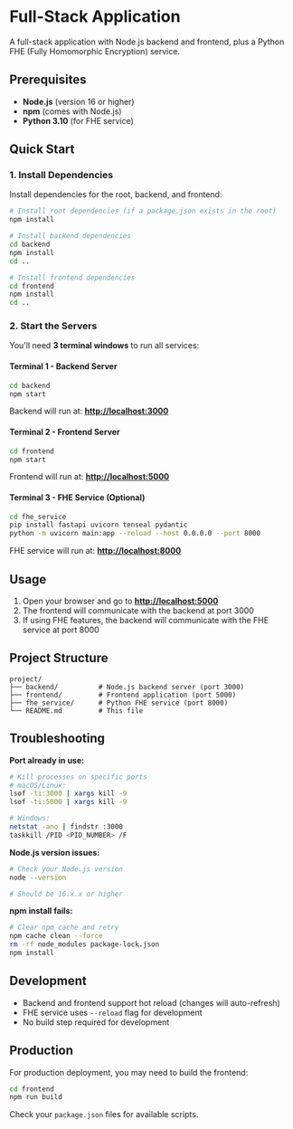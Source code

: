 # Full-Stack Application

A full-stack application with Node.js backend and frontend, plus a Python FHE (Fully Homomorphic Encryption) service.

## Prerequisites

* **Node.js** (version 16 or higher)
* **npm** (comes with Node.js)
* **Python 3.10** (for FHE service)

## Quick Start

### 1. Install Dependencies

Install dependencies for the root, backend, and frontend:

```bash
# Install root dependencies (if a package.json exists in the root)
npm install

# Install backend dependencies
cd backend
npm install
cd ..

# Install frontend dependencies  
cd frontend
npm install
cd ..
```

### 2. Start the Servers

You'll need **3 terminal windows** to run all services:

#### Terminal 1 - Backend Server

```bash
cd backend
npm start
```

Backend will run at: **[http://localhost:3000](http://localhost:3000)**

#### Terminal 2 - Frontend Server

```bash
cd frontend
npm start
```

Frontend will run at: **[http://localhost:5000](http://localhost:5000)**

#### Terminal 3 - FHE Service (Optional)

```bash
cd fhe_service
pip install fastapi uvicorn tenseal pydantic
python -m uvicorn main:app --reload --host 0.0.0.0 --port 8000
```

FHE service will run at: **[http://localhost:8000](http://localhost:8000)**

## Usage

1. Open your browser and go to **[http://localhost:5000](http://localhost:5000)**
2. The frontend will communicate with the backend at port 3000
3. If using FHE features, the backend will communicate with the FHE service at port 8000

## Project Structure

```
project/
├── backend/          # Node.js backend server (port 3000)
├── frontend/         # Frontend application (port 5000)
├── fhe_service/      # Python FHE service (port 8000)
└── README.md         # This file
```

## Troubleshooting

**Port already in use:**

```bash
# Kill processes on specific ports
# macOS/Linux:
lsof -ti:3000 | xargs kill -9
lsof -ti:5000 | xargs kill -9

# Windows:
netstat -ano | findstr :3000
taskkill /PID <PID_NUMBER> /F
```

**Node.js version issues:**

```bash
# Check your Node.js version
node --version

# Should be 16.x.x or higher
```

**npm install fails:**

```bash
# Clear npm cache and retry
npm cache clean --force
rm -rf node_modules package-lock.json
npm install
```

## Development

* Backend and frontend support hot reload (changes will auto-refresh)
* FHE service uses `--reload` flag for development
* No build step required for development

## Production

For production deployment, you may need to build the frontend:

```bash
cd frontend
npm run build
```

Check your `package.json` files for available scripts.
